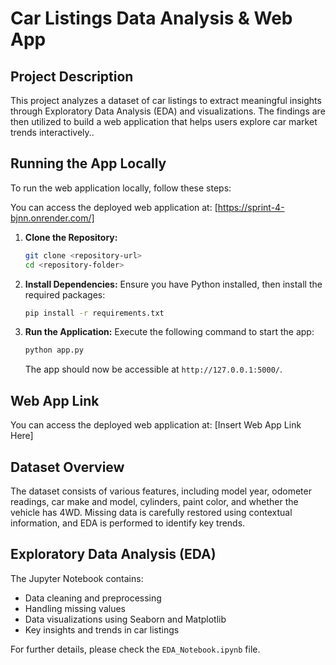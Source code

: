 # Car Listings Data Analysis & Web App

## Project Description
This project analyzes a dataset of car listings to extract meaningful insights through Exploratory Data Analysis (EDA) and visualizations. The findings are then utilized to build a web application that helps users explore car market trends interactively..

## Running the App Locally
To run the web application locally, follow these steps:

You can access the deployed web application at: [https://sprint-4-bjnn.onrender.com/]  


1. **Clone the Repository:**
   ```sh
   git clone <repository-url>
   cd <repository-folder>
   ```

2. **Install Dependencies:**
   Ensure you have Python installed, then install the required packages:
   ```sh
   pip install -r requirements.txt
   ```

3. **Run the Application:**
   Execute the following command to start the app:
   ```sh
   python app.py
   ```
   The app should now be accessible at `http://127.0.0.1:5000/`.

## Web App Link
You can access the deployed web application at:
[Insert Web App Link Here]

## Dataset Overview
The dataset consists of various features, including model year, odometer readings, car make and model, cylinders, paint color, and whether the vehicle has 4WD. Missing data is carefully restored using contextual information, and EDA is performed to identify key trends.

## Exploratory Data Analysis (EDA)
The Jupyter Notebook contains:
- Data cleaning and preprocessing
- Handling missing values
- Data visualizations using Seaborn and Matplotlib
- Key insights and trends in car listings

For further details, please check the `EDA_Notebook.ipynb` file.


